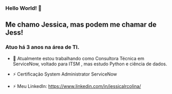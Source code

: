 ### Hello World! 👋

## Me chamo Jessica, mas podem me chamar de Jess!
### Atuo há 3 anos na área de TI.


- 🔭 Atualmente estou trabalhando como Consultora Técnica em ServiceNow, voltado para ITSM , mas estudo Python e ciência de dados. 
- ⚡ Certificação System Administrator ServiceNow

- ⚡ Meu LinkedIn: https://www.linkedin.com/in/jessicalrcolina/

